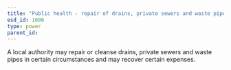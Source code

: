 ```yaml
---
title: "Public health - repair of drains, private sewers and waste pipes"
esd_id: 1606
type: power
parent_id:  
---
```


A local authority may repair or cleanse drains, private sewers and waste pipes in certain circumstances and may recover certain expenses.

